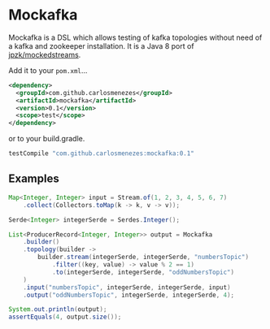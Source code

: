 Mockafka
=======

Mockafka is a DSL which allows testing of kafka topologies without need of a
kafka and zookeeper installation. It is a Java 8 port of [jpzk/mockedstreams](https://github.com/jpzk/mockedstreams).

Add it to your `pom.xml`...

```xml
<dependency>
  <groupId>com.github.carlosmenezes</groupId>
  <artifactId>mockafka</artifactId>
  <version>0.1</version>
  <scope>test</scope>
</dependency>
```

or to your build.gradle.

```groovy
testCompile "com.github.carlosmenezes:mockafka:0.1"
```

Examples
-------

```java
Map<Integer, Integer> input = Stream.of(1, 2, 3, 4, 5, 6, 7)
    .collect(Collectors.toMap(k -> k, v -> v));

Serde<Integer> integerSerde = Serdes.Integer();

List<ProducerRecord<Integer, Integer>> output = Mockafka
    .builder()
    .topology(builder ->
        builder.stream(integerSerde, integerSerde, "numbersTopic")
            .filter((key, value) -> value % 2 == 1)
            .to(integerSerde, integerSerde, "oddNumbersTopic")
    )
    .input("numbersTopic", integerSerde, integerSerde, input)
    .output("oddNumbersTopic", integerSerde, integerSerde, 4);

System.out.println(output);
assertEquals(4, output.size());
``` 
